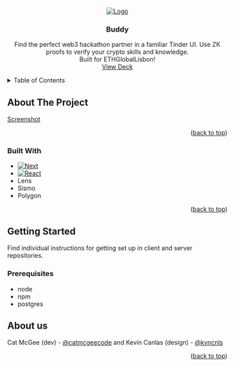
<a name="readme-top"></a>

<!-- PROJECT LOGO -->
<br />
<div align="center">
  <a href="https://github.com/catmcgee/buddy">
    <img src="https://i.ibb.co/gSrndT9/buddy-cover.jpg" alt="Logo">
  </a>

<h3 align="center">Buddy</h3>

  <p align="center">
    Find the perfect web3 hackathon partner in a familiar Tinder UI.
    Use ZK proofs to verify your crypto skills and knowledge.
    <br />
    Built for ETHGlobalLisbon! <br/>
    <a href="https://docs.google.com/presentation/d/11DWzieaZGtKVAD6a6CgLQSoMCTV2kTfpKzdSTWKbu6w/edit?usp=sharing">View Deck</a>
  </p>
</div>


<!-- TABLE OF CONTENTS -->
<details>
  <summary>Table of Contents</summary>
  <ol>
    <li>
      <a href="#about-the-project">About The Project</a>
      <ul>
        <li><a href="#built-with">Built With</a></li>
      </ul>
    </li>
    <li>
      <a href="#getting-started">Getting Started</a>
      <ul>
        <li><a href="#prerequisites">Prerequisites</a></li>
        <li><a href="#installation">Installation</a></li>
      </ul>
    </li>
    <li><a href="#usage">Usage</a></li>
    <li><a href="#roadmap">Roadmap</a></li>
    <li><a href="#contributing">Contributing</a></li>
    <li><a href="#license">License</a></li>
    <li><a href="#contact">Contact</a></li>
    <li><a href="#acknowledgments">Acknowledgments</a></li>
  </ol>
</details>



<!-- ABOUT THE PROJECT -->
## About The Project

[Screenshot](https://i.ibb.co/tx9bHs8/Screenshot-2023-05-14-at-05-36-20.png)

<p align="right">(<a href="#readme-top">back to top</a>)</p>

### Built With

* [![Next][Next.js]][Next-url]
* [![React][React.js]][React-url]
* Lens
* Sismo
* Polygon

<p align="right">(<a href="#readme-top">back to top</a>)</p>



<!-- GETTING STARTED -->
## Getting Started

Find individual instructions for getting set up in client and server repositories.

### Prerequisites

* node
* npm
* postgres

<!-- CONTACT -->
## About us

Cat McGee (dev) - [@catmcgeecode](https://twitter.com/catmcgeecode) and
Kevin Canlas (design) - [@kvncnls](https://twitter.com/kvncnls)

<p align="right">(<a href="#readme-top">back to top</a>)</p>

[Next.js]: https://img.shields.io/badge/next.js-000000?style=for-the-badge&logo=nextdotjs&logoColor=white
[Next-url]: https://nextjs.org/
[React.js]: https://img.shields.io/badge/React-20232A?style=for-the-badge&logo=react&logoColor=61DAFB
[React-url]: https://reactjs.org/
[LensProtocol]: https://mirror-media.imgix.net/nft/fxLLnfELgHtWF_DcH4TfA.png?h=null&w=null&auto=compress
[Lens-url]: https://www.lens.xyz/
[SismoProtocol]: https://www.gitbook.com/cdn-cgi/image/width=40,dpr=2,height=40,fit=contain,format=auto/https%3A%2F%2F137516119-files.gitbook.io%2F~%2Ffiles%2Fv0%2Fb%2Fgitbook-x-prod.appspot.com%2Fo%2Fspaces%252FDbBfd4ahlvVGlRudj8NR%252Ficon%252FJNVZNmhURJYVGuBQRol5%252FNOTION%2520LOGO_280x280px.jpeg%3Falt%3Dmedia%26token%3D544fe01b-5e19-4e23-aca2-0deb1121db9f
[Sismo-url]: https://www.sismo.io/
[PolygonProtocol]: https://cryptologos.cc/logos/polygon-matic-logo.png
[Polygon-url]: https://polygon.technology/
